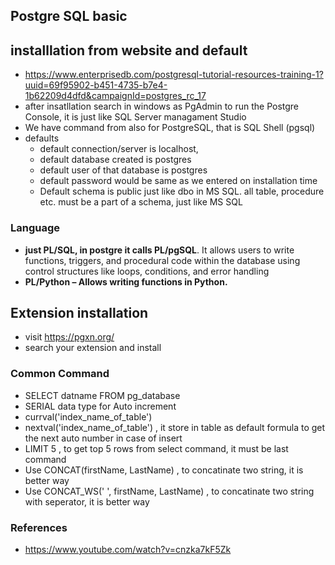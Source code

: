 ## Postgre SQL basic

## installlation from website and default
  - https://www.enterprisedb.com/postgresql-tutorial-resources-training-1?uuid=69f95902-b451-4735-b7e4-1b62209d4dfd&campaignId=postgres_rc_17
  - after insatllation search in windows as PgAdmin to run the Postgre Console, it is just like SQL Server managament Studio
  - We have command from also for PostgreSQL, that is SQL Shell (pgsql)
  - defaults
    - default connection/server is localhost,
    - default database created is postgres
    - default user of that database is postgres
    - default password would be same as we entered on installation time
    - Default schema is public just like dbo in MS SQL. all table, procedure etc. must be a part of a schema, just like MS SQL
      
### Language
  - **just PL/SQL, in postgre it calls PL/pgSQL**. It allows users to write functions, triggers, and procedural code within the database using control structures like loops, conditions, and error handling
  - **PL/Python – Allows writing functions in Python.**
## Extension installation
  - visit https://pgxn.org/
  - search your extension and install
### Common Command
  - SELECT datname FROM pg_database
  - SERIAL data type for Auto increment
  - currval('index_name_of_table')
  - nextval('index_name_of_table') , it store in table as default formula to get the next auto number in case of insert
  - LIMIT 5 , to get top 5 rows from select command, it must be last command
  - Use CONCAT(firstName, LastName) , to concatinate two string, it is better way
  - Use CONCAT_WS(' ', firstName, LastName) , to concatinate two string with seperator, it is better way
### References
- https://www.youtube.com/watch?v=cnzka7kF5Zk
